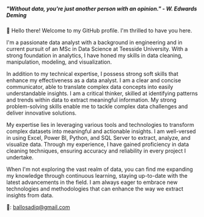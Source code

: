 ##### "Without data, you're just another person with an opinion." - W. Edwards Deming
👋 Hello there! Welcome to my GitHub profile. I'm thrilled to have you here.

I'm a passionate data analyst with a background in engineering and in current pursuit of an MSc in Data Science at Teesside University. With a strong foundation in analytics, I have honed my skills in data cleaning, manipulation, modeling, and visualization.

In addition to my technical expertise, I possess strong soft skills that enhance my effectiveness as a data analyst. I am a clear and concise communicator, able to translate complex data concepts into easily understandable insights. I am a critical thinker, skilled at identifying patterns and trends within data to extract meaningful information. My strong problem-solving skills enable me to tackle complex data challenges and deliver innovative solutions.

My expertise lies in leveraging various tools and technologies to transform complex datasets into meaningful and actionable insights. I am well-versed in using Excel, Power BI, Python, and SQL Server to extract, analyze, and visualize data. Through my experience, I have gained proficiency in data cleaning techniques, ensuring accuracy and reliability in every project I undertake.

When I'm not exploring the vast realm of data, you can find me expanding my knowledge through continuous learning, staying up-to-date with the latest advancements in the field. I am always eager to embrace new technologies and methodologies that can enhance the way we extract insights from data.

📩: ballosadiq@gmail.com

